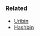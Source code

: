 

### Related
- [Uribin](https://jordaneldredge.com/blog/uirbin-a-self-replicating-paste-bin-that-lives-in-url-shorteners/)
- [Hashbin](https://github.com/captbaritone/hashbin)
